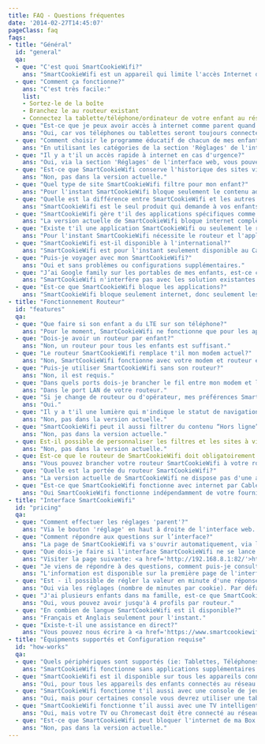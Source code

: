 ```yaml
---
title: FAQ - Questions fréquentes
date: '2014-02-27T14:45:07'
pageClass: faq
faqs:
- title: "Général"
  id: "general"
  qa: 
  - que: "C'est quoi SmartCookieWifi?"
    ans: "SmartCookieWifi est un appareil qui limite l'accès Internet de vos enfants grâce à des questions éducatives."
  - que: "Comment ça fonctionne?"
    ans: "C'est très facile:"
    list:
    - Sortez-le de la boîte  
    - Branchez le au routeur existant
    - Connectez la tablette/téléphone/ordinateur de votre enfant au réseau SmartCookieWifi 
  - que: "Est-ce que je peux avoir accès à internet comme parent quand mes enfants utilisent SmartCookieWifi?"
    ans: "Oui, car vos téléphones ou tablettes seront toujours connectés au réseau WIFI existant (SmartCookieWifi créer un deuxième réseau WIFI, juste pour les enfants)."
  - que: "Comment choisir le programme éducatif de chacun de mes enfant?"
    ans: "En utilisant les catégories de la section 'Réglages' de l'interface web." 
  - que: "Il y a t'il un accès rapide à internet en cas d'urgence?"
    ans: "Oui, via la section 'Réglages' de l'interface web, vous pouvez débloquer internet à tout moment avec un seul bouton pour une période de 8h." 
  - que: "Est-ce que SmartCookieWifi conserve l'historique des sites visités?"
    ans: "Non, pas dans la version actuelle." 
  - que: "Quel type de site SmartCookieWifi filtre pour mon enfant?"
    ans: "Pour l'instant SmartCookieWifi bloque seulement le contenu adult via les filtres DNS de Cisco OpenDNS:  (<a href='https://www.opendns.com/setupguide/#familyshield' target='_blank'>https://www.opendns.com/setupguide/#familyshield</a> )." 
  - que: "Quelle est la différence entre SmartCookieWifi et les autres outils de contrôle parental?"
    ans: "SmartCookieWifi est le seul produit qui demande à vos enfants de répondre à des questions éducatives pour accéder à internet." 
  - que: "SmartCookieWifi gère t'il des applications spécifiques comme Youtube, Netflix, Disney +, Amazon Prime etc?"
    ans: "La version actuelle de SmartCookieWifi bloque internet complètement, notre prochaine version permettra de contrôler précisément les sites qui seront bloqués." 
  - que: "Existe t'il une application SmartCookieWifi ou seulement le routeur?"
    ans: "Pour l'instant SmartCookieWifi nécessite le routeur et l'application." 
  - que: "SmartCookieWifi est-il disponible à l'international?"
    ans: "SmartCookieWifi est pour l'instant seulement disponible au Canada et en France." 
  - que: "Puis-je voyager avec mon SmartCookieWifi?"
    ans: "Oui et sans problèmes ou configurations supplémentaires." 
  - que: "J’ai Google family sur les portables de mes enfants, est-ce compatible?"
    ans: "SmartCookieWifi n'interfère pas avec les solution existantes de contrôle parentale telle que Google Family ou Apple Time Limit. Nous recommandons même de l'utiliser conjointement." 
  - que: "Est-ce que SmartCookieWifi bloque les applications?"
    ans: "SmartCookieWifi bloque seulement internet, donc seulement les applications dépendantes d'internet seront bloqués (exemple: Youtube)." 
- title: "Fonctionnement Routeur"
  id: "features"
  qa:
  - que: "Que faire si son enfant a du LTE sur son téléphone?"
    ans: "Pour le moment, SmartCookieWifi ne fonctionne que pour les appareils qui se connectent exclusivement via wifi."  
  - que: "Dois-je avoir un routeur par enfant?"
    ans: "Non, un routeur pour tous les enfants est suffisant."
  - que: "Le routeur SmartCookieWifi remplace t'il mon modem actuel?"
    ans: "Non, SmartCookieWifi fonctionne avec votre modem et routeur existant."
  - que: "Puis-je utiliser SmartCookieWifi sans son routeur?"
    ans: "Non, il est requis."
  - que: "Dans quels ports dois-je brancher le fil entre mon modem et le routeur SmartCookieWifi?"
    ans: "Dans le port LAN de votre routeur."
  - que: "Si je change de routeur ou d'opérateur, mes préférences SmartCookieWifi seront elles sauvegardées?"
    ans: "Oui."
  - que: "Il y a t'il une lumière qui m'indique le statut de navigation directement sur le routeur?"
    ans: "Non, pas dans la version actuelle."
  - que: "SmartCookieWifi peut il aussi filtrer du contenu “Hors ligne” (gaming, vidéos téléchargées etc..)?"
    ans: "Non, pas dans la version actuelle."
  - que: Est-il possible de personnaliser les filtres et les sites à visiter?"
    ans: "Non, pas dans la version actuelle."
  - que: Est-ce que le routeur de SmartCookieWifi doit obligatoirement être connecté avec un câble réseau au routeur existant ou il peut se connecter au Wifi existant?"
    ans: "Vous pouvez brancher votre routeur SmartCookieWifi à votre routeur existant de deux façons: soit avec un câble réseau (mode régulier), soit sans fil (mode répéteur). L'utilisation en mode régulier, ne nécessite aucune configuration particulière."
  - que: "Quelle est la portée du routeur SmartCookieWifi?"
    ans: "La version actuelle de SmartCookieWifi ne dispose pas d'une antenne très performante. Cependant, vous pouvez le positionner dans votre maison à un emplacement idéal pour obtenir une bonne couverture WIFI (Ceci nécessite qu'il soit configuré en mode répéteur)."
  - que: "Est-ce que SmartCookieWifi fonctionne avec internet par Cable, DSL ou Fibre?"
    ans: "Oui SmartCookieWifi fonctionne indépendamment de votre fournisseur d'accès internet."
- title: "Interface SmartCookieWifi"
  id: "pricing"
  qa: 
  - que: "Comment effectuer les réglages 'parent'?"
    ans: "Via le bouton 'réglage' en haut à droite de l'interface web. Un mot de passe est requis."
  - que: "Comment répondre aux questions sur l’interface?"
    ans: "La page de SmartCookieWifi va s'ouvrir automatiquement, via l'utilisation d'un portail captif."
  - que: "Que dois-je faire si l'interface SmartCookieWifi ne se lance pas?"
    ans: "Visiter la page suivante: <a href='http://192.168.8.1:82/'>http://192.168.8.1:82</a>. Nous vous recommandons de la mettre en favoris"
  - que: "Je viens de répondre à des questions, comment puis-je consulter le temps internet restant?"
    ans: "L'information est disponible sur la première page de l'interface."
  - que: "Est - il possible de régler la valeur en minute d'une réponse correct?"
    ans: "Oui via les réglages (nombre de minutes par cookie). Par défaut, une question bien répondu donne 5 minutes d'internet."
  - que: "J'ai plusieurs enfants dans ma famille, est-ce que SmartCookieWifi supporte plusieurs profils d'utilisateurs?"
    ans: "Oui, vous pouvez avoir jusqu'à 4 profils par routeur."
  - que: "En combien de langue SmartCookieWifi est il disponible?"
    ans: "Français et Anglais seulement pour l'instant."
  - que: "Existe-t-il une assistance en direct?"
    ans: "Vous pouvez nous écrire à <a href='https://www.smartcookiewifi.com/cdn-cgi/l/email-protection' class='__cf_email__' data-cfemail='690a060602000c291a04081b1d0a060602000c1e000f00470a0604'>[email&#160;protected]</a> ou nous contacter via Facebook."
- title: "Équipments supportés et Configuration requise"
  id: "how-works"
  qa: 
  - que: "Quels périphériques sont supportés (ie: Tablettes, Téléphones, Ordinateurs portables…)?"
    ans: "SmartCookieWifi fonctionne sans applications supplémentaires sur toutes les tablettes, téléphones et ordinateurs. L'application SmartCookieWifi, qui simplifie l'accès aux questions fonctionne sur Android 6+ et iOS 12+."
  - que: "SmartCookieWifi est il disponible sur tous les appareils connectés?"
    ans: "Oui, pour tous les appareils des enfants connectés au réseau SmartCookieWifi de la maison."
  - que: "SmartCookieWifi fonctionne t'il aussi avec une console de jeux?"
    ans: "Oui, mais pour certaines console vous devrez utiliser une tablette pour répondre aux questions."
  - que: "SmartCookieWifi fonctionne t’il aussi avec une TV intelligente (SmartTV) ou Chromecast?"
    ans: "Oui, mais votre TV ou Chromecast doit être connecté au réseau SmartCookieWifi."
  - que: "Est-ce que SmartCookieWifi peut bloquer l'internet de ma Box (Set-top box)?"
    ans: "Non, pas dans la version actuelle."
---
```


